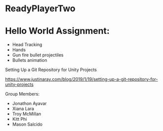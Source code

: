 # ReadyPlayerTwo

# Hello World Assignment: 
- Head Tracking
- Hands
- Gun fire bullet projectiles
- Bullets animation

Setting Up a Git Repository for Unity Projects

https://www.justinaray.com/blog/2019/1/19/setting-up-a-git-repository-for-unity-projects

Group Members:
- Jonathon Ayavar
- Xiana Lara
- Troy McMillan
- Kitt Phi
- Mason Salcido

